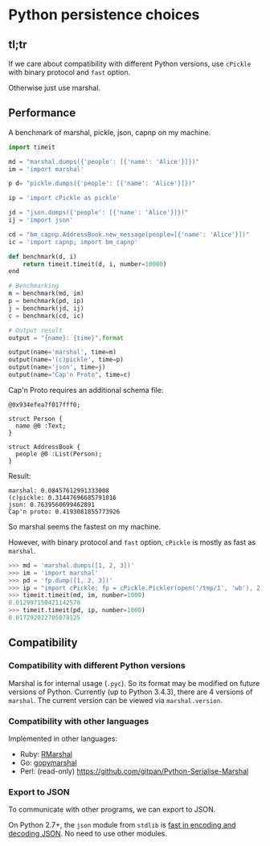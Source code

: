 Python persistence choices
===========================

tl;tr
------

If we care about compatibility with different Python versions,
use `cPickle` with binary protocol and `fast` option.

Otherwise just use marshal.

Performance
-------------

A benchmark of marshal, pickle, json, capnp on my machine.

```python
import timeit

md = "marshal.dumps({'people': [{'name': 'Alice'}]})"
im = 'import marshal'

p d= "pickle.dumps({'people': [{'name': 'Alice'}]})"

ip = 'import cPickle as pickle'

jd = "json.dumps({'people': [{'name': 'Alice'}]})"
ij = 'import json'

cd = "bm_capnp.AddressBook.new_message(people=[{'name': 'Alice'}])"
ic = 'import capnp; import bm_capnp'

def benchmark(d, i)
    return timeit.timeit(d, i, number=10000)
end

# Benchmarking
m = benchmark(md, im)
p = benchmark(pd, ip)
j = benchmark(jd, ij)
c = benchmark(cd, ic)

# Output result
output = "{name}: {time}".format

output(name='marshal', time=m)
output(name='(c)pickle', time=p)
output(name='json', time=j)
output(name="Cap'n Proto", time=c)
```

Cap'n Proto requires an additional schema file:

```capnp
@0x934efea7f017fff0;

struct Person {
  name @0 :Text;
}

struct AddressBook {
  people @0 :List(Person);
}
```

Result:

```
marshal: 0.08457612991333008
(c)pickle: 0.31447696685791016
json: 0.7639560699462891
Cap'n proto: 0.4193081855773926
```

So marshal seems the fastest on my machine.

However, with binary protocol and `fast` option,
`cPickle` is mostly as fast as `marshal`.

```python
>>> md = 'marshal.dumps([1, 2, 3])'
>>> im = 'import marshal'
>>> pd = 'fp.dump([1, 2, 3])'
>>> ip = "import cPickle; fp = cPickle.Pickler(open('/tmp/1', 'wb'), 2); fp.fast = 1"
>>> timeit.timeit(md, im, number=1000)
0.012997150421142578
>>> timeit.timeit(pd, ip, number=1000)
0.017292022705078125
```

Compatibility
--------------

### Compatibility with different Python versions

Marshal is for internal usage (`.pyc`).
So its format may be modified on future versions of Python.
Currently (up to Python 3.4.3), there are 4 versions of `marshal`.
The current version can be viewed via `marshal.version`.

### Compatibility with other languages

Implemented in other languages:

- Ruby: [RMarshal](http://github.com/daeken/RMarshal)
- Go: [gopymarshal](https://github.com/hambster/gopymarshal)
- Perl: (read-only) https://github.com/gitpan/Python-Serialise-Marshal

### Export to JSON

To communicate with other programs,
we can export to JSON.

On Python 2.7+, the `json` module from `stdlib`
is [fast in encoding and decoding JSON][fast_json].
No need to use other modules.

[fast_json]: http://stackoverflow.com/a/15440843

